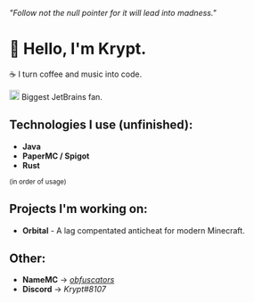 *"Follow not the null pointer for it will lead into madness."*

# :wave: Hello, I'm Krypt. 

:coffee: I turn coffee and music into code. 

<img src="https://www.jetbrains.com/favicon.ico" width="18"/> Biggest JetBrains fan. 

## Technologies I use (unfinished): 
  - **Java**
  - **PaperMC / Spigot**
  - **Rust**

<sup>(in order of usage)</sup>  

## Projects I'm working on:
  - **Orbital** - A lag compentated anticheat for modern Minecraft.

## Other:

  - **NameMC**  -> *[obfuscators](https://namemc.com/obfuscators.1)*
  - **Discord** -> *Krypt#8107*
